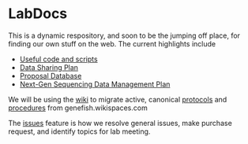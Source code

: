 LabDocs
=======

This is a dynamic respository, and soon to be the jumping off place, for finding our own stuff on the web. The current highlights include 

* [Useful code and scripts](https://github.com/sr320/LabDocs/tree/master/code)
* [Data Sharing Plan](https://github.com/sr320/LabDocs/blob/master/DataSharePlan.md)
* [Proposal Database](https://github.com/sr320/LabDocs/blob/master/Proposal_database.md)
* [Next-Gen Sequencing Data Management Plan](https://github.com/sr320/LabDocs/blob/master/DMPseq.md)


We will be using the [wiki](https://github.com/sr320/LabDocs/wiki) to migrate active, canonical [protocols](http://genefish.wikispaces.com/protocols) and [procedures](http://genefish.wikispaces.com/How-to) from genefish.wikispaces.com

The [issues](https://github.com/sr320/LabDocs/issues) feature is how we resolve general issues, make purchase request, and identify topics for lab meeting.
